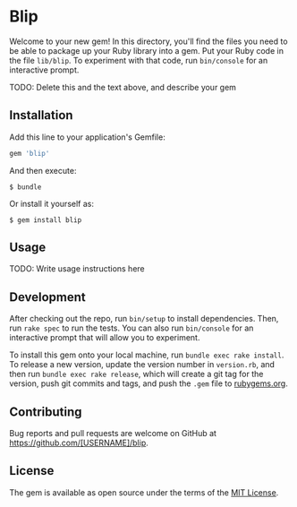 # Blip

Welcome to your new gem! In this directory, you'll find the files you need to be able to package up your Ruby library into a gem. Put your Ruby code in the file `lib/blip`. To experiment with that code, run `bin/console` for an interactive prompt.

TODO: Delete this and the text above, and describe your gem

## Installation

Add this line to your application's Gemfile:

```ruby
gem 'blip'
```

And then execute:

    $ bundle

Or install it yourself as:

    $ gem install blip

## Usage

TODO: Write usage instructions here

## Development

After checking out the repo, run `bin/setup` to install dependencies. Then, run `rake spec` to run the tests. You can also run `bin/console` for an interactive prompt that will allow you to experiment.

To install this gem onto your local machine, run `bundle exec rake install`. To release a new version, update the version number in `version.rb`, and then run `bundle exec rake release`, which will create a git tag for the version, push git commits and tags, and push the `.gem` file to [rubygems.org](https://rubygems.org).

## Contributing

Bug reports and pull requests are welcome on GitHub at https://github.com/[USERNAME]/blip.

## License

The gem is available as open source under the terms of the [MIT License](https://opensource.org/licenses/MIT).
